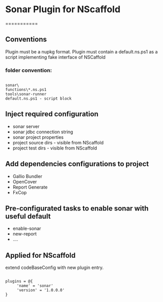 # Sonar Plugin for NScaffold
===========

## Conventions

Plugin must be a nupkg format.
Plugin must contain a default.ns.ps1 as a script implementing fake interface of NSCaffold

### folder convention:
<pre><code>
sonar\
functions\*.ns.ps1
tools\sonar-runner
default.ns.ps1 - script block 
</code></pre>

## Inject required configuration

* sonar server
* sonar jdbc connection string
* sonar project properties
* project source dirs - visible from NScaffold
* project test dirs - visible from NScaffold
 
## Add dependencies configurations to project

* Gallio Bundler
* OpenCover
* Report Generate
* FxCop


## Pre-configurated tasks to enable sonar with useful default

* enable-sonar
* new-report
* ....

## Applied for NScaffold

extend codeBaseConfig with new plugin entry.

<pre><code>
plugins = @{
     'name' = 'sonar' 
     'version' = '1.0.0.0'
}
</code></pre>
